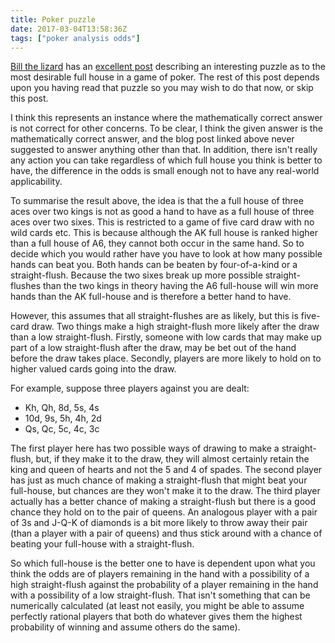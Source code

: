 ```yaml
---
title: Poker puzzle
date: 2017-03-04T13:58:36Z
tags: ["poker analysis odds"]
---
```

[Bill the lizard](http://www.billthelizard.com/) has an 
[excellent post](http://www.billthelizard.com/2017/02/best-poker-hand.html) describing an interesting puzzle as to the most desirable full house in a game of poker. The rest of this post depends upon you having read that puzzle so you may wish to do that now, or skip this post.

I think this represents an instance where the mathematically correct answer is not correct for other concerns. To be clear, I think the given answer is the mathematically correct answer, and the blog post linked above never suggested to answer anything other than that. In addition, there isn't really any action you can take regardless of which full house you think is better to have, the difference in the odds is small enough not to have any real-world applicability.

To summarise the result above, the idea is that the a full house of three aces over two kings is not as good a hand to have as a full house of three aces over two sixes. This is restricted to a game of five card draw with no wild cards etc. This is because although the AK full house is ranked higher than a full house of A6, they cannot both occur in the same hand. So to decide which you would rather have you have to look at how many possible hands can beat you. Both hands can be beaten by four-of-a-kind or a straight-flush. Because the two sixes break up more possible straight-flushes than the two kings in theory having the A6 full-house will win more hands than the AK full-house and is therefore a better hand to have.

However, this assumes that all straight-flushes are as likely, but this is five-card draw. Two things make a high straight-flush more likely after the draw than a low straight-flush. Firstly, someone with low cards that may make up part of a low straight-flush after the draw, may be bet out of the hand before the draw takes place. Secondly, players are more likely to hold on to higher valued cards going into the draw.

For example, suppose three players against you are dealt:

* Kh, Qh, 8d, 5s, 4s
* 10d, 9s, 5h, 4h, 2d
* Qs, Qc, 5c, 4c, 3c

The first player here has two possible ways of drawing to make a straight-flush, but, if they make it to the draw, they will almost certainly retain the king and queen of hearts and not the 5 and 4 of spades. The second player has just as much chance of making a straight-flush that might beat your full-house, but chances are they won't make it to the draw. The third player actually has a better chance of making a straight-flush but there is a good chance they hold on to the pair of queens. An analogous player with a pair of 3s and J-Q-K of diamonds is a bit more likely to throw away their pair (than a player with a pair of queens) and thus stick around with a chance of beating your full-house with a straight-flush.

So which full-house is the better one to have is dependent upon what you think the odds are of players remaining in the hand with a possibility of a high straight-flush against the probability of a player remaining in the hand with a possibility of a low straight-flush. That isn't something that can be numerically calculated (at least not easily, you might be able to assume perfectly rational players that both do whatever gives them the highest probability of winning and assume others do the same).

